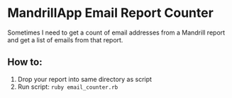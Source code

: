# MandrillApp Email Report Counter

Sometimes I need to get a count of email addresses from a Mandrill report and get a list of emails from that report.

## How to:

1. Drop your report into same directory as script
2. Run script: `ruby email_counter.rb`
